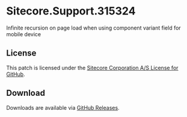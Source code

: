 # Sitecore.Support.315324
Infinite recursion on page load when using component variant field for mobile device

## License  
This patch is licensed under the [Sitecore Corporation A/S License for GitHub](https://github.com/sitecoresupport/Sitecore.Support.315324/blob/master/LICENSE).  

## Download  
Downloads are available via [GitHub Releases](https://github.com/sitecoresupport/Sitecore.Support.315324/releases).  
